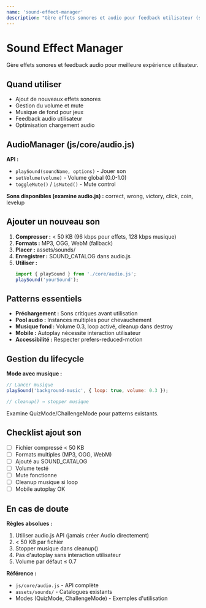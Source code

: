 ```yaml
---
name: 'sound-effect-manager'
description: "Gère effets sonores et audio pour feedback utilisateur (sons correct/wrong, musiques, volume). Utiliser lors d'ajout de nouveaux sons ou gestion audio"
---
```


# Sound Effect Manager

Gère effets sonores et feedback audio pour meilleure expérience utilisateur.

## Quand utiliser

- Ajout de nouveaux effets sonores
- Gestion du volume et mute
- Musique de fond pour jeux
- Feedback audio utilisateur
- Optimisation chargement audio

## AudioManager (js/core/audio.js)

**API :**

- `playSound(soundName, options)` - Jouer son
- `setVolume(volume)` - Volume global (0.0-1.0)
- `toggleMute()` / `isMuted()` - Mute control

**Sons disponibles (examine audio.js) :**
correct, wrong, victory, click, coin, levelup

## Ajouter un nouveau son

1. **Compresser :** < 50 KB (96 kbps pour effets, 128 kbps musique)
2. **Formats :** MP3, OGG, WebM (fallback)
3. **Placer :** assets/sounds/
4. **Enregistrer :** SOUND_CATALOG dans audio.js
5. **Utiliser :**
   ```javascript
   import { playSound } from './core/audio.js';
   playSound('yourSound');
   ```

## Patterns essentiels

- **Préchargement :** Sons critiques avant utilisation
- **Pool audio :** Instances multiples pour chevauchement
- **Musique fond :** Volume 0.3, loop activé, cleanup dans destroy
- **Mobile :** Autoplay nécessite interaction utilisateur
- **Accessibilité :** Respecter prefers-reduced-motion

## Gestion du lifecycle

**Mode avec musique :**

```javascript
// Lancer musique
playSound('background-music', { loop: true, volume: 0.3 });

// cleanup() → stopper musique
```

Examine QuizMode/ChallengeMode pour patterns existants.

## Checklist ajout son

- [ ] Fichier compressé < 50 KB
- [ ] Formats multiples (MP3, OGG, WebM)
- [ ] Ajouté au SOUND_CATALOG
- [ ] Volume testé
- [ ] Mute fonctionne
- [ ] Cleanup musique si loop
- [ ] Mobile autoplay OK

## En cas de doute

**Règles absolues :**

1. Utiliser audio.js API (jamais créer Audio directement)
2. < 50 KB par fichier
3. Stopper musique dans cleanup()
4. Pas d'autoplay sans interaction utilisateur
5. Volume par défaut ≤ 0.7

**Référence :**

- `js/core/audio.js` - API complète
- `assets/sounds/` - Catalogues existants
- Modes (QuizMode, ChallengeMode) - Exemples d'utilisation
